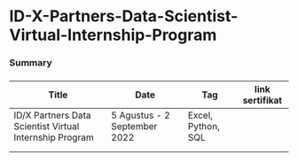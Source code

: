 # ID-X-Partners-Data-Scientist-Virtual-Internship-Program

<h3>Summary<h3>
  
| Title                                                   | Date                         | Tag                | link sertifikat | 
|---------------------------------------------------------|------------------------------|--------------------|-----------------|
| ID/X Partners Data Scientist Virtual Internship Program | 5 Agustus - 2 September 2022 | Excel, Python, SQL |                 | 
|                                                         |                              |                    |                 |  
|                                                         |                              |                    |                 |   
